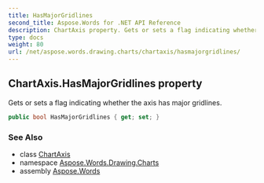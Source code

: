 ```yaml
---
title: HasMajorGridlines
second_title: Aspose.Words for .NET API Reference
description: ChartAxis property. Gets or sets a flag indicating whether the axis has major gridlines in C#.
type: docs
weight: 80
url: /net/aspose.words.drawing.charts/chartaxis/hasmajorgridlines/
---
```

## ChartAxis.HasMajorGridlines property

Gets or sets a flag indicating whether the axis has major gridlines.

```csharp
public bool HasMajorGridlines { get; set; }
```

### See Also

* class [ChartAxis](../)
* namespace [Aspose.Words.Drawing.Charts](../../chartaxis/)
* assembly [Aspose.Words](../../../)
